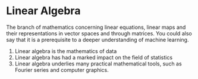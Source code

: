 # Linear Algebra
The branch of mathematics concerning linear equations, linear maps and their representations in vector spaces and through matrices.
You could also say that it is a prerequisite to a deeper understanding of machine learning.
1. Linear algebra is the mathematics of data
2. Linear algebra has had a marked impact on the field of statistics
3. Linear algebra underlies many practical mathematical tools, such as Fourier series and computer graphics.

